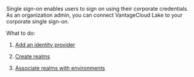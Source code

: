 Single sign-on enables users to sign on using their corporate credentials. As an organization admin, you can connect VantageCloud Lake to your corporate single sign-on.

What to do:

1.  [Add an identity provider](swo1689789993137.md)


1.  [Create realms](akz1689789991814.md)


1.  [Associate realms with environments](vpw1689789992142.md)



